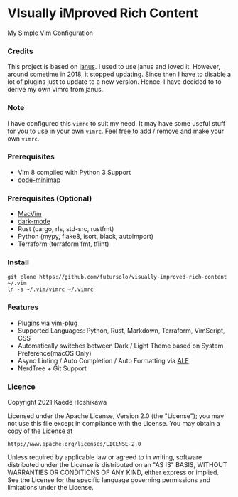 # VIsually iMproved Rich Content
My Simple Vim Configuration

### Credits
This project is based on [janus](https://github.com/carlhuda/janus). I
used to use janus and loved it. However, around sometime in 2018, it
stopped updating. Since then I have to disable a lot of plugins just to
update to a new version. Hence, I have decided to to derive my own vimrc
from janus.

### Note
I have configured this `vimrc` to suit my need. It may have some useful
stuff for you to use in your own `vimrc`. Feel free to add / remove and
make your own `vimrc`.

### Prerequisites
- Vim 8 compiled with Python 3 Support
- [code-minimap](https://github.com/wfxr/code-minimap)

### Prerequisites (Optional)
- [MacVim](https://macvim-dev.github.io/macvim/)
- [dark-mode](https://github.com/sindresorhus/dark-mode)
- Rust (cargo, rls, std-src, rustfmt)
- Python (mypy, flake8, isort, black, autoimport)
- Terraform (terraform fmt, tflint)

### Install
```shell
git clone https://github.com/futursolo/visually-improved-rich-content ~/.vim
ln -s ~/.vim/vimrc ~/.vimrc
```

### Features
- Plugins via [vim-plug](https://github.com/junegunn/vim-plug)
- Supported Languages: Python, Rust, Markdown, Terraform, VimScript, CSS
- Automatically switches between Dark / Light Theme based on System Preference(macOS Only)
- Async Linting / Auto Completion / Auto Formatting via [ALE](https://github.com/dense-analysis/ale)
- NerdTree + Git Support

### Licence
Copyright 2021 Kaede Hoshikawa

Licensed under the Apache License, Version 2.0 (the "License");
you may not use this file except in compliance with the License.
You may obtain a copy of the License at

    http://www.apache.org/licenses/LICENSE-2.0

Unless required by applicable law or agreed to in writing, software
distributed under the License is distributed on an "AS IS" BASIS,
WITHOUT WARRANTIES OR CONDITIONS OF ANY KIND, either express or implied.
See the License for the specific language governing permissions and
limitations under the License.
